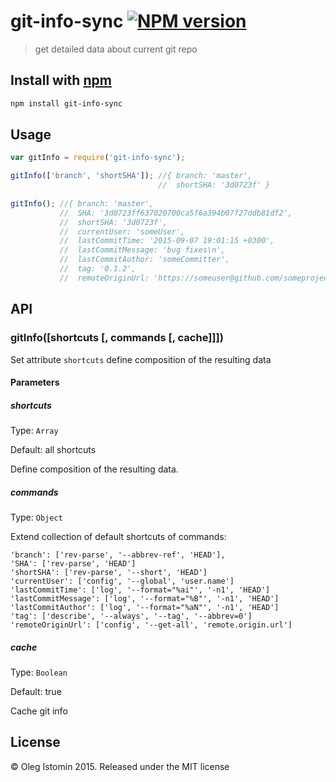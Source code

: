 # git-info-sync [![NPM version](https://badge.fury.io/js/git-info-sync.svg)](http://badge.fury.io/js/git-info-sync)

> get detailed data about current git repo

## Install with [npm](npmjs.org)

```sh
npm install git-info-sync
```

## Usage

```js
var gitInfo = require('git-info-sync');

gitInfo(['branch', 'shortSHA']); //{ branch: 'master',
                                 //  shortSHA: '3d0723f' }
                                           
gitInfo(); //{ branch: 'master',
           //  SHA: '3d0723ff637020700ca5f6a394b07f27ddb81df2',
           //  shortSHA: '3d0723f',
           //  currentUser: 'someUser',
           //  lastCommitTime: '2015-09-07 19:01:15 +0300',
           //  lastCommitMessage: 'bug fixes\n',
           //  lastCommitAuthor: 'someCommitter',
           //  tag: '0.1.2',
           //  remoteOriginUrl: 'https://someuser@github.com/someproject/somerepo.git' }
```

## API
### gitInfo([shortcuts [, commands [, cache]]])

Set attribute `shortcuts` define composition of the resulting data

#### Parameters

##### shortcuts
Type: `Array`

Default: all shortcuts

Define composition of the resulting data.

##### commands
Type: `Object`

Extend collection of default shortcuts of commands:

```
'branch': ['rev-parse', '--abbrev-ref', 'HEAD'],
'SHA': ['rev-parse', 'HEAD']
'shortSHA': ['rev-parse', '--short', 'HEAD']
'currentUser': ['config', '--global', 'user.name']
'lastCommitTime': ['log', '--format="%ai"', '-n1', 'HEAD']
'lastCommitMessage': ['log', '--format="%B"', '-n1', 'HEAD']
'lastCommitAuthor': ['log', '--format="%aN"', '-n1', 'HEAD']
'tag': ['describe', '--always', '--tag', '--abbrev=0']
'remoteOriginUrl': ['config', '--get-all', 'remote.origin.url']
```

##### cache
Type: `Boolean`

Default: true

Cache git info

## License

© Oleg Istomin 2015.
Released under the MIT license